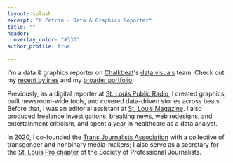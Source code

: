 ```yaml
---
layout: splash
excerpt: "K Petrin - Data & Graphics Reporter"
title: ""
header:
  overlay_color: "#333"
author_profile: true

---
```


I'm a data & graphics reporter on [Chalkbeat](https://chalkbeat.org/)'s [data visuals](https://dataviz.chalkbeat.org/) team. Check out my [recent bylines](https://www.chalkbeat.org/authors/kae-petrin) and my [broader portfolio](https://www.clippings.me/petrinkae).

Previously, as a digital reporter at [St. Louis Public Radio](https://news.stlpublicradio.org/people/kae-m-petrin), I created graphics, built newsroom-wide tools, and covered data-driven stories across beats. Before that, I was an editorial assistant at [St. Louis Magazine](https://www.stlmag.com/topics/kae-m-petrin/). I also produced freelance investigations, breaking news, web redesigns, and entertainment criticism, and spent a year in healthcare as a data analyst.

In 2020, I co-founded the [Trans Journalists Association](https://transjournalists.org/) with a collective of transgender and nonbinary media-makers; I also serve as a secretary for the [St. Louis Pro chapter](http://www.stlspj.com/about/) of the Society of Professional Journalists. 

